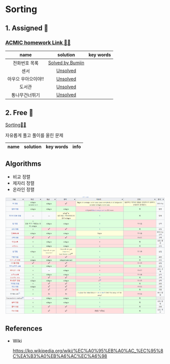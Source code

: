 # Sorting

## 1. Assigned 📌
### [ACMIC homework Link 👨‍💻](https://www.acmicpc.net/group/practice/9719/5)
|name|solution|key words|
|:-:|:-:|:-:|
전화번호 목록|[Solved by Bumjin](problems/전화번호목록)|
센서|[Unsolved](problems/센서)|
아우으 우아으이야!!|[Unsolved](problems/아우으우아으이야)|
도서관| [Unsolved](problems/도서관)|
통나무건너뛰기|[Unsolved](problems/통나무건너뛰기)|

## 2. Free 🤗
[Sorting👩‍💻](https://www.acmicpc.net/problemset?sort=ac_desc&algo=97)

자유롭게 풀고 풀이를 올린 문제

|name|solution|key words|info|
|:-:|:-:|:-:|:--|

## Algorithms



* 비교 정렬
* 제자리 정렬
* 온라인 정렬



<img src="docs/sort1.png">


## References 

* Wiki
  
  https://ko.wikipedia.org/wiki/%EC%A0%95%EB%A0%AC_%EC%95%8C%EA%B3%A0%EB%A6%AC%EC%A6%98